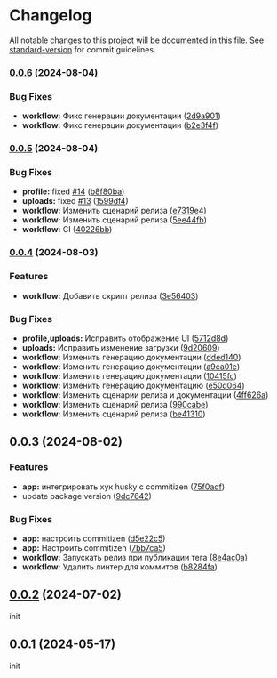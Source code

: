# Changelog

All notable changes to this project will be documented in this file. See [standard-version](https://github.com/conventional-changelog/standard-version) for commit guidelines.

### [0.0.6](https://github.com/anclaev/spomen-client/compare/v0.0.5...v0.0.6) (2024-08-04)

### Bug Fixes

- **workflow:** Фикс генерации документации ([2d9a901](https://github.com/anclaev/spomen-client/commit/2d9a901df82526524218685b2ad17d875aeabf49))
- **workflow:** Фикс генерации документации ([b2e3f4f](https://github.com/anclaev/spomen-client/commit/b2e3f4fd9e6f7beaf3972a291bec432c5d36657c))

### [0.0.5](https://github.com/anclaev/spomen-client/compare/v0.0.4...v0.0.5) (2024-08-04)

### Bug Fixes

- **profile:** fixed [#14](https://github.com/anclaev/spomen-client/issues/14) ([b8f80ba](https://github.com/anclaev/spomen-client/commit/b8f80ba1591cadfa73c977c7e811e1e315920389))
- **uploads:** fixed [#13](https://github.com/anclaev/spomen-client/issues/13) ([1599df4](https://github.com/anclaev/spomen-client/commit/1599df4be4fc1130c3fc9feafbbff40ef6c26c5b))
- **workflow:** Изменить сценарий релиза ([e7319e4](https://github.com/anclaev/spomen-client/commit/e7319e4d2ce78f194d4e05e9626c736201845ed6))
- **workflow:** Изменить сценарий релиза ([5ee44fb](https://github.com/anclaev/spomen-client/commit/5ee44fbedd9ee97fce9f7063afd77f47b8fe0b8c))
- **workflow:** CI ([40226bb](https://github.com/anclaev/spomen-client/commit/40226bb9a936abcada3aefe91da36d733e0f2735))

### [0.0.4](https://github.com/anclaev/spomen-client/compare/v0.0.3...v0.0.4) (2024-08-03)

### Features

- **workflow:** Добавить скрипт релиза ([3e56403](https://github.com/anclaev/spomen-client/commit/3e56403a1d2b754cae627f88a276dcd32c450b6e))

### Bug Fixes

- **profile,uploads:** Исправить отображение UI ([5712d8d](https://github.com/anclaev/spomen-client/commit/5712d8d9bec138540103bdebd58d88e6afe5c644))
- **uploads:** Исправить изменение загрузки ([9d20609](https://github.com/anclaev/spomen-client/commit/9d20609948a766e9b2e9789bbccbea5789c6820b))
- **workflow:** Изменить генерацию документации ([dded140](https://github.com/anclaev/spomen-client/commit/dded1405114be332ed949e4ffb5b016b133530ef))
- **workflow:** Изменить генерацию документации ([a9ca01e](https://github.com/anclaev/spomen-client/commit/a9ca01e08e4f1a32ad693360b40eb0108b9d455b))
- **workflow:** Изменить генерацию документации ([10415fc](https://github.com/anclaev/spomen-client/commit/10415fc3b4ada60f71d688e685bf85bd1683ad85))
- **workflow:** Изменить генерацию документацию ([e50d064](https://github.com/anclaev/spomen-client/commit/e50d06432dc681b9c44c36960404f524df9f078a))
- **workflow:** Изменить сценарии релиза и документации ([4ff626a](https://github.com/anclaev/spomen-client/commit/4ff626a6ccf20d9773801100b5a4d04c10e4bfe1))
- **workflow:** Изменить сценарий релиза ([990cabe](https://github.com/anclaev/spomen-client/commit/990cabeed814dcf2c7e29432ea13677ee3125ca4))
- **workflow:** Изменить сценарий релиза ([be41310](https://github.com/anclaev/spomen-client/commit/be41310285073d897c36c218589cdcf72faf1fba))

## 0.0.3 (2024-08-02)

### Features

- **app:** интегрировать хук husky с commitizen ([75f0adf](https://github.com/anclaev/spomen-client/commit/75f0adff1dbdbd7c412b34757b10ba2a11e9d25d))
- update package version ([9dc7642](https://github.com/anclaev/spomen-client/commit/9dc76428298cf07d67e95ea734f0c4a4dc26506f))

### Bug Fixes

- **app:** настроить commitizen ([d5e22c5](https://github.com/anclaev/spomen-client/commit/d5e22c598553e525d4bd40b97b009e5e2a389ba9))
- **app:** Настроить commitizen ([7bb7ca5](https://github.com/anclaev/spomen-client/commit/7bb7ca5eb55e4dfdb760c3732359eb721a4569fa))
- **workflow:** Запускать релиз при публикации тега ([8e4ac0a](https://github.com/anclaev/spomen-client/commit/8e4ac0a14ec0658d547187dbe6652b3c5b5ba742))
- **workflow:** Удалить линтер для коммитов ([b8284fa](https://github.com/anclaev/spomen-client/commit/b8284fa9294f51a12906a4e4191d541b4569dfdd))

## [0.0.2](https://github.com/anclaev/spomen-client/compare/0.0.1...0.0.2) (2024-07-02)

init

## 0.0.1 (2024-05-17)

init
